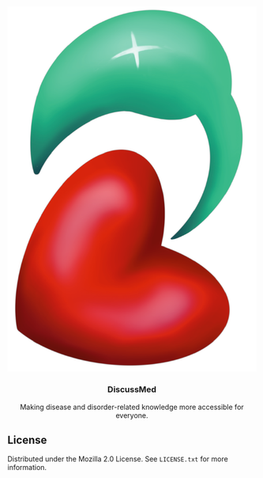 <img src="/public/static/images/discussmed.svg"/>
<br />
<div align="center">
  <h3 align="center">DiscussMed</h3>

  <p align="center">
    Making disease and disorder-related knowledge more accessible for everyone.
  </p>
</div>

<!-- LICENSE -->
## License

Distributed under the Mozilla 2.0 License. See `LICENSE.txt` for more information.